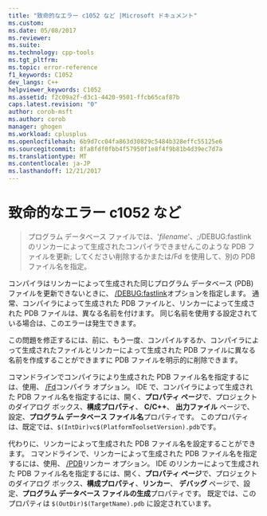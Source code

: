 ```yaml
---
title: "致命的なエラー c1052 など |Microsoft ドキュメント"
ms.custom: 
ms.date: 05/08/2017
ms.reviewer: 
ms.suite: 
ms.technology: cpp-tools
ms.tgt_pltfrm: 
ms.topic: error-reference
f1_keywords: C1052
dev_langs: C++
helpviewer_keywords: C1052
ms.assetid: f2c09a2f-d3c1-4420-9501-ffcb65caf87b
caps.latest.revision: "0"
author: corob-msft
ms.author: corob
manager: ghogen
ms.workload: cplusplus
ms.openlocfilehash: 6b9d7cc04fa863d30829c5484b328effc55125e6
ms.sourcegitcommit: 8fa8fdf0fbb4f57950f1e8f4f9b81b4d39ec7d7a
ms.translationtype: MT
ms.contentlocale: ja-JP
ms.lasthandoff: 12/21/2017
---
```

# <a name="fatal-error-c1052"></a>致命的なエラー c1052 など  
  
> プログラム データベース ファイルでは、'*filename*'、;/DEBUG:fastlink のリンカーによって生成されたコンパイラできませんこのような PDB ファイルを更新; してください削除するかまたは/Fd を使用して、別の PDB ファイル名を指定。  
  
コンパイラはリンカーによって生成された同じプログラム データベース (PDB) ファイルを更新できないときに、 [/DEBUG:fastlink](../../build/reference/debug-generate-debug-info.md)オプションを指定します。 通常、コンパイラによって生成された PDB ファイルと、リンカーによって生成された PDB ファイルは、異なる名前を付けます。 同じ名前を使用する設定されている場合は、このエラーは発生できます。  
  
この問題を修正するには、前に、もう一度、コンパイルするか、コンパイラによって生成されたファイルとリンカーによって生成された PDB ファイルに異なる名前を作成することができますに PDB ファイルを明示的に削除できます。  
  
コマンドラインでコンパイラにより生成された PDB ファイル名を指定するには、使用、 [/Fd](../../build/reference/fd-program-database-file-name.md)コンパイラ オプション。 IDE で、コンパイラによって生成された PDB ファイル名を指定するには、開く、**プロパティ ページ**で、プロジェクトのダイアログ ボックス、**構成プロパティ**、 **C/C++**、 **出力ファイル** ページで、設定、**プログラム データベース ファイル名**プロパティです。 このプロパティは、既定では、`$(IntDir)vc$(PlatformToolsetVersion).pdb`です。  
  
代わりに、リンカーによって生成された PDB ファイル名を設定することができます。 コマンドラインで、リンカーによって生成された PDB ファイル名を指定するには、使用、 [/PDB](../../build/reference/pdb-use-program-database.md)リンカー オプション。 IDE のリンカーによって生成された PDB ファイル名を指定するには、開く、**プロパティ ページ**で、プロジェクトのダイアログ ボックス、**構成プロパティ**、**リンカー**、 **デバッグ** ページで、設定、**プログラム データベース ファイルの生成**プロパティです。 既定では、このプロパティは `$(OutDir)$(TargetName).pdb` に設定されています。  
